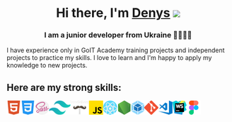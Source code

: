 <h1 align="center">Hi there, I'm <a href="https://www.linkedin.com/in/denys-tolmachov/" target="_blank">Denys</a> 
<img src="https://github.com/blackcater/blackcater/raw/main/images/Hi.gif" height="32"/></h1>
<h3 align="center">I am a junior developer from Ukraine ​💙💛🇺🇦​</h3>
<p>I have experience only in GoIT Academy training projects and independent projects to practice my skills. I love to learn and I'm happy to apply my knowledge to new projects.</p>
<h2>Here are my strong skills:</h2>
<div align="center">
  <img align="left" src="/img/html.png" height="32"/>
  <img align="left" src="/img/css.png" height="32" />
  <img align="left" src="/img/sass.png" height="32" />
  <img align="left" src="/img/tailwind.png" height="32" />
  <img align="left" src="/img/handlebars.png" height="32" />
  <img align="left" src="/img/js.png" height="32" />
  <img align="left" src="/img/react.png" height="32" />
  <img align="left" src="/img/node.png" height="32" />
  <img align="left" src="/img/webpack.png" height="32" />
  <img align="left" src="/img/git.png" height="32" />
  <img align="left" src="/img/visual-studio-code.png" height="32"/>
  <img align="left" src="/img/webstorm.png" height="32" />
  <img align="left" src="/img/figma.png" height="32" />
</div>
